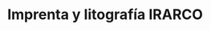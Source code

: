 ---
title: "Imprenta y litografía IRARCO"
url: /san-diego/imprenta-y-litografia-irarco/
shop: Kopieren
---